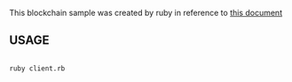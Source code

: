This blockchain sample was created by ruby in reference to [this document](https://postd.cc/learn-blockchains-by-building-one/)

## USAGE

```

ruby client.rb

```
